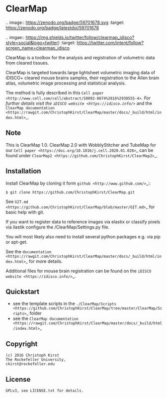ClearMap
========

.. image:: https://zenodo.org/badge/59701678.svg
   :target: https://zenodo.org/badge/latestdoi/59701678

.. imgae:: https://img.shields.io/twitter/follow/clearmap_idisco?style=social&logo=twitter)
   :target: https://twitter.com/intent/follow?screen_name=clearmap_idisco

ClearMap is a toolbox for the analysis and registration of volumetric data
from cleared tissues.

ClearMap is targeted towards large lightsheet volumetric imaging data
of iDISCO+ cleared mouse brains samples, their registration to the Allen brain atlas,
volumetric image processing and statistical analysis.

The method is fully described in this `Cell paper <http://www.cell.com/cell/abstract/S0092-8674%2816%2930555-4>`_. 
For further details visit the `iDISCO website <https://idisco.info/>`_ and 
the `ClearMap documentation <https://rawgit.com/ChristophKirst/ClearMap/master/docs/_build/html/index.html>`_.

Note
----
This is ClearMap 1.0. ClearMap 2.0 with WobblyStitcher and TubeMap 
for our `Cell paper <https://doi.org/10.1016/j.cell.2020.01.028>`_ can be found under
`ClearMap2 <https://github.com/ChristophKirst/ClearMap2>`_.

Installation
------------

Install ClearMap by cloning it form `github <http://www.github.com/>`_::

    $ git clone https://github.com/ChristophKirst/ClearMap.git

See `GIT.md <https://github.com/ChristophKirst/ClearMap/blob/master/GIT.md>`_ for basic help with git.

If you want to register data to reference images via elastix or
classify pixels via ilastik configure the /ClearMap/Settings.py file.

You will most likely also need to install several python packages e.g. via 
pip or apt-get.

See the `documentation <https://rawgit.com/ChristophKirst/ClearMap/master/docs/_build/html/index.html>`_ for more details.

Additional files for mouse brain registration can be found on the `iDISCO website <https://idisco.info/>`_.


Quickstart
----------

   * see the template scripts in the `./ClearMap/Scripts <https://github.com/ChristophKirst/ClearMap/tree/master/ClearMap/Scripts>`_ folder 
   * see the `ClearMap documentation <https://rawgit.com/ChristophKirst/ClearMap/master/docs/_build/html/index.html>`_ 


Copyright
---------
    (c) 2016 Christoph Kirst
    The Rockefeller University, 
    ckirst@rockefeller.edu

License
-------
    GPLv3, see LICENSE.txt for details.



